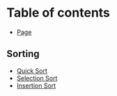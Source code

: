# Table of contents

* [Page](README.md)

## Sorting

* [Quick Sort](sorting/quick-sort.md)
* [Selection Sort](sorting/selection-sort.md)
* [Insertion Sort](sorting/insertion-sort.md)
